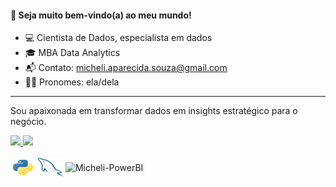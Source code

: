 #### 👋 Seja muito bem-vindo(a) ao meu mundo!

- 💻 Cientista de Dados, especialista em dados
- 🎓 MBA Data Analytics
- 📬 Contato: micheli.aparecida.souza@gmail.com
- 💁‍♀️ Pronomes: ela/dela

---

Sou apaixonada em transformar dados em insights estratégico para o negócio.
<div>
  <a href="https://github.com/MicheliSouza">
    <img height="180em" src="https://github-readme-stats.vercel.app/api?username=MicheliSouza&show_icons=true&theme=dark&include_all_commits=true&count_private=true"/>
    <img height="180em" src="https://github-readme-stats.vercel.app/api/top-langs/?username=MicheliSouza&layout=compact&langs_count=7&theme=dark"/>
  </a>
</div>

<div style="display: inline_block"><br>
  <img align="center" alt="Micheli-Python" height="30" width="40" src="https://raw.githubusercontent.com/devicons/devicon/master/icons/python/python-original.svg">
  <img align="center" alt="Micheli-SQL" height="30" width="40" src="https://raw.githubusercontent.com/devicons/devicon/master/icons/mysql/mysql-original.svg">
  <img align="center" alt="Micheli-PowerBI" height="30" width="40" src="https://raw.githubusercontent.com/devicons/devicon/master/icons/powerbi/powerbi-original.svg">
</div>
 
  
